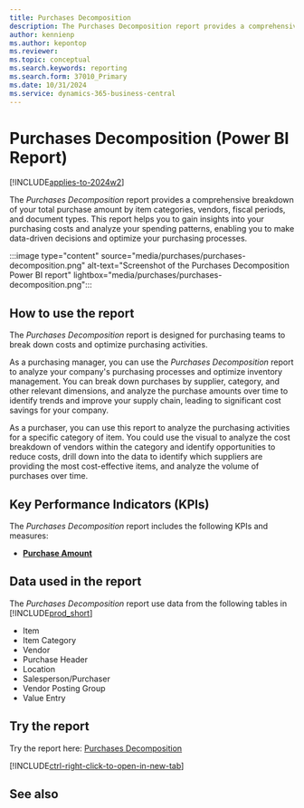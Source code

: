 ```yaml
---
title: Purchases Decomposition
description: The Purchases Decomposition report provides a comprehensive breakdown of your total purchase amount by item categories, vendors, fiscal periods, and document types.
author: kennienp
ms.author: kepontop
ms.reviewer:
ms.topic: conceptual
ms.search.keywords: reporting
ms.search.form: 37010_Primary
ms.date: 10/31/2024
ms.service: dynamics-365-business-central
---
```


# Purchases Decomposition (Power BI Report)

[!INCLUDE[applies-to-2024w2](includes/applies-to-2024w2.md)]

The *Purchases Decomposition* report provides a comprehensive breakdown of your total purchase amount by item categories, vendors, fiscal periods, and document types. This report helps you to gain insights into your purchasing costs and analyze your spending patterns, enabling you to make data-driven decisions and optimize your purchasing processes.  

:::image type="content" source="media/purchases/purchases-decomposition.png" alt-text="Screenshot of the Purchases Decomposition Power BI report" lightbox="media/purchases/purchases-decomposition.png":::

## How to use the report

The *Purchases Decomposition* report is designed for purchasing teams to break down costs and optimize purchasing activities.

As a purchasing manager, you can use the *Purchases Decomposition* report to analyze your company's purchasing processes and optimize inventory management. You can break down purchases by supplier, category, and other relevant dimensions, and analyze the purchase amounts over time to identify trends and improve your supply chain, leading to significant cost savings for your company.

As a purchaser, you can use this report to analyze the purchasing activities for a specific category of item. You could use the visual to analyze the cost breakdown of vendors within the category and identify opportunities to reduce costs, drill down into the data to identify which suppliers are providing the most cost-effective items, and analyze the volume of purchases over time.


## Key Performance Indicators (KPIs)

The *Purchases Decomposition* report includes the following KPIs and measures: 

- [**Purchase Amount**](purchases-powerbi-kpis.md#purchase-amount)

## Data used in the report

The *Purchases Decomposition* report use data from the following tables in [!INCLUDE[prod_short](includes/prod_short.md)]

- Item
- Item Category
- Vendor
- Purchase Header
- Location
- Salesperson/Purchaser
- Vendor Posting Group
- Value Entry

## Try the report

Try the report here: [Purchases Decomposition](https://businesscentral.dynamics.com?page=37010)

[!INCLUDE[ctrl-right-click-to-open-in-new-tab](includes/ctrl-right-click-to-open-in-new-tab.md)]

## See also
